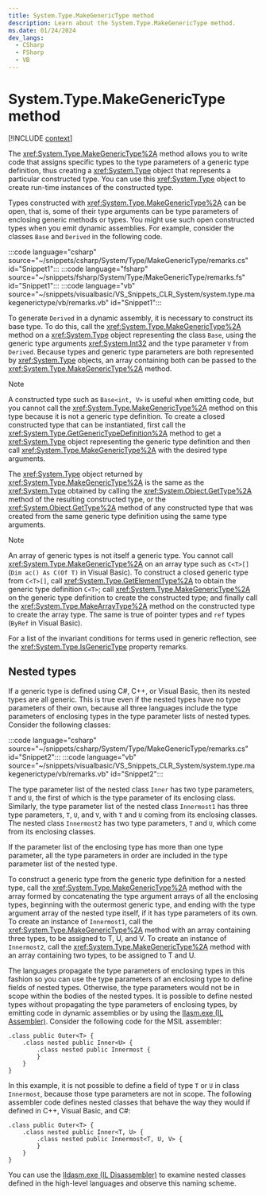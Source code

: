 ```yaml
---
title: System.Type.MakeGenericType method
description: Learn about the System.Type.MakeGenericType method.
ms.date: 01/24/2024
dev_langs:
  - CSharp
  - FSharp
  - VB
---
```

# System.Type.MakeGenericType method

[!INCLUDE [context](includes/context.md)]

The <xref:System.Type.MakeGenericType%2A> method allows you to write code that assigns specific types to the type parameters of a generic type definition, thus creating a <xref:System.Type> object that represents a particular constructed type. You can use this <xref:System.Type> object to create run-time instances of the constructed type.

Types constructed with <xref:System.Type.MakeGenericType%2A> can be open, that is, some of their type arguments can be type parameters of enclosing generic methods or types. You might use such open constructed types when you emit dynamic assemblies. For example, consider the classes `Base` and `Derived` in the following code.

:::code language="csharp" source="~/snippets/csharp/System/Type/MakeGenericType/remarks.cs" id="Snippet1":::
:::code language="fsharp" source="~/snippets/fsharp/System/Type/MakeGenericType/remarks.fs" id="Snippet1":::
:::code language="vb" source="~/snippets/visualbasic/VS_Snippets_CLR_System/system.type.makegenerictype/vb/remarks.vb" id="Snippet1":::

To generate `Derived` in a dynamic assembly, it is necessary to construct its base type. To do this, call the <xref:System.Type.MakeGenericType%2A> method on a <xref:System.Type> object representing the class `Base`, using the generic type arguments <xref:System.Int32> and the type parameter `V` from `Derived`. Because types and generic type parameters are both represented by <xref:System.Type> objects, an array containing both can be passed to the <xref:System.Type.MakeGenericType%2A> method.

> [!NOTE]
> A constructed type such as `Base<int, V>` is useful when emitting code, but you cannot call the <xref:System.Type.MakeGenericType%2A> method on this type because it is not a generic type definition. To create a closed constructed type that can be instantiated, first call the <xref:System.Type.GetGenericTypeDefinition%2A> method to get a <xref:System.Type> object representing the generic type definition and then call <xref:System.Type.MakeGenericType%2A> with the desired type arguments.

The <xref:System.Type> object returned by <xref:System.Type.MakeGenericType%2A> is the same as the <xref:System.Type> obtained by calling the <xref:System.Object.GetType%2A> method of the resulting constructed type, or the <xref:System.Object.GetType%2A> method of any constructed type that was created from the same generic type definition using the same type arguments.

> [!NOTE]
> An array of generic types is not itself a generic type. You cannot call <xref:System.Type.MakeGenericType%2A> on an array type such as `C<T>[]` (`Dim ac() As C(Of T)` in Visual Basic). To construct a closed generic type from `C<T>[]`, call <xref:System.Type.GetElementType%2A> to obtain the generic type definition `C<T>`; call <xref:System.Type.MakeGenericType%2A> on the generic type definition to create the constructed type; and finally call the <xref:System.Type.MakeArrayType%2A> method on the constructed type to create the array type. The same is true of pointer types and `ref` types (`ByRef` in Visual Basic).

For a list of the invariant conditions for terms used in generic reflection, see the <xref:System.Type.IsGenericType> property remarks.

## Nested types

If a generic type is defined using C#, C++, or Visual Basic, then its nested types are all generic. This is true even if the nested types have no type parameters of their own, because all three languages include the type parameters of enclosing types in the type parameter lists of nested types. Consider the following classes:

:::code language="csharp" source="~/snippets/csharp/System/Type/MakeGenericType/remarks.cs" id="Snippet2":::
:::code language="vb" source="~/snippets/visualbasic/VS_Snippets_CLR_System/system.type.makegenerictype/vb/remarks.vb" id="Snippet2":::

The type parameter list of the nested class `Inner` has two type parameters, `T` and `U`, the first of which is the type parameter of its enclosing class. Similarly, the type parameter list of the nested class `Innermost1` has three type parameters, `T`, `U`, and `V`, with `T` and `U` coming from its enclosing classes. The nested class `Innermost2` has two type parameters, `T` and `U`, which come from its enclosing classes.

If the parameter list of the enclosing type has more than one type parameter, all the type parameters in order are included in the type parameter list of the nested type.

To construct a generic type from the generic type definition for a nested type, call the <xref:System.Type.MakeGenericType%2A> method with the array formed by concatenating the type argument arrays of all the enclosing types, beginning with the outermost generic type, and ending with the type argument array of the nested type itself, if it has type parameters of its own. To create an instance of `Innermost1`, call the <xref:System.Type.MakeGenericType%2A> method with an array containing three types, to be assigned to T, U, and V. To create an instance of `Innermost2`, call the <xref:System.Type.MakeGenericType%2A> method with an array containing two types, to be assigned to T and U.

The languages propagate the type parameters of enclosing types in this fashion so you can use the type parameters of an enclosing type to define fields of nested types. Otherwise, the type parameters would not be in scope within the bodies of the nested types. It is possible to define nested types without propagating the type parameters of enclosing types, by emitting code in dynamic assemblies or by using the [Ilasm.exe (IL Assembler)](../../framework/tools/ilasm-exe-il-assembler.md). Consider the following code for the MSIL assembler:

```msil
.class public Outer<T> {
    .class nested public Inner<U> {
        .class nested public Innermost {
        }
    }
}
```

In this example, it is not possible to define a field of type `T` or `U` in class `Innermost`, because those type parameters are not in scope. The following assembler code defines nested classes that behave the way they would if defined in C++, Visual Basic, and C#:

```msil
.class public Outer<T> {
    .class nested public Inner<T, U> {
        .class nested public Innermost<T, U, V> {
        }
    }
}
```

You can use the [Ildasm.exe (IL Disassembler)](../../framework/tools/ildasm-exe-il-disassembler.md) to examine nested classes defined in the high-level languages and observe this naming scheme.
